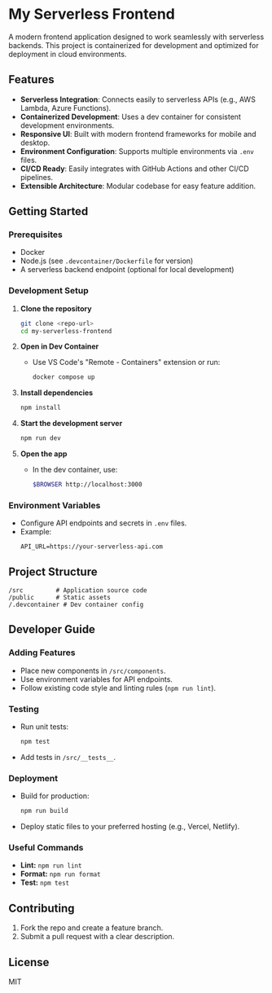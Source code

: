 # My Serverless Frontend

A modern frontend application designed to work seamlessly with serverless backends. This project is containerized for development and optimized for deployment in cloud environments.

## Features

- **Serverless Integration**: Connects easily to serverless APIs (e.g., AWS Lambda, Azure Functions).
- **Containerized Development**: Uses a dev container for consistent development environments.
- **Responsive UI**: Built with modern frontend frameworks for mobile and desktop.
- **Environment Configuration**: Supports multiple environments via `.env` files.
- **CI/CD Ready**: Easily integrates with GitHub Actions and other CI/CD pipelines.
- **Extensible Architecture**: Modular codebase for easy feature addition.

## Getting Started

### Prerequisites

- Docker
- Node.js (see `.devcontainer/Dockerfile` for version)
- A serverless backend endpoint (optional for local development)

### Development Setup

1. **Clone the repository**
   ```sh
   git clone <repo-url>
   cd my-serverless-frontend
   ```

2. **Open in Dev Container**
   - Use VS Code's "Remote - Containers" extension or run:
     ```sh
     docker compose up
     ```

3. **Install dependencies**
   ```sh
   npm install
   ```

4. **Start the development server**
   ```sh
   npm run dev
   ```

5. **Open the app**
   - In the dev container, use:
     ```sh
     $BROWSER http://localhost:3000
     ```

### Environment Variables

- Configure API endpoints and secrets in `.env` files.
- Example:
  ```
  API_URL=https://your-serverless-api.com
  ```

## Project Structure

```
/src         # Application source code
/public      # Static assets
/.devcontainer # Dev container config
```

## Developer Guide

### Adding Features

- Place new components in `/src/components`.
- Use environment variables for API endpoints.
- Follow existing code style and linting rules (`npm run lint`).

### Testing

- Run unit tests:
  ```sh
  npm test
  ```
- Add tests in `/src/__tests__`.

### Deployment

- Build for production:
  ```sh
  npm run build
  ```
- Deploy static files to your preferred hosting (e.g., Vercel, Netlify).

### Useful Commands

- **Lint:** `npm run lint`
- **Format:** `npm run format`
- **Test:** `npm test`

## Contributing

1. Fork the repo and create a feature branch.
2. Submit a pull request with a clear description.

## License

MIT
